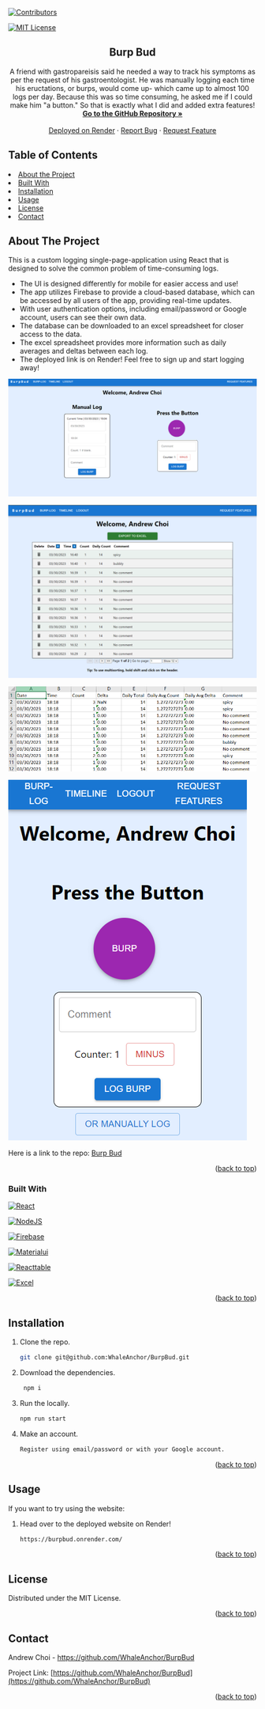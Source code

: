 <div id="top"></div>

[![Contributors][contributors-shield]][contributors-url]

[![MIT License][license-shield]][license-url]

<div>
<h2 align="center">Burp Bud</h2>
<p align="center">
    A friend with gastropareisis said he needed a way to track his symptoms as per the request of his gastroentologist. 
    He was manually logging each time his eructations, or burps, would come up- which came up to almost 100 logs per day.
    Because this was so time consuming, he asked me if I could make him "a button." 
    So that is exactly what I did and added extra features!
    <br />
    <a href="https://github.com/WhaleAnchor/BurpBud"><strong> Go to the GitHub Repository »</strong></a>
    <br />
    <br />
    <a href="https://burpbud.onrender.com/">Deployed on Render</a>
    ·
    <a href="https://github.com/WhaleAnchor/BurpBud/issues">Report Bug</a>
    ·
    <a href="https://github.com/WhaleAnchor/BurpBud/issues">Request Feature</a>
  </p>
</div>

## Table of Contents

<li><a href="#about-the-project">About the Project</a></li>
<li><a href="#built-with">Built With</a></li>
<li><a href="#installation">Installation</a></li>
<li><a href="#usage">Usage</a></li>
<li><a href="#license">License</a></li>
<li><a href="#contact">Contact</a></li>

## About The Project


This is a custom logging single-page-application using React that is designed to solve the common problem of time-consuming logs. 
* The UI is designed differently for mobile for easier access and use!
* The app utilizes Firebase to provide a cloud-based database, which can be accessed by all users of the app, providing real-time updates.
* With user authentication options, including email/password or Google account, users can see their own data. 
* The database can be downloaded to an excel spreadsheet for closer access to the data.
* The excel spreadsheet provides more information such as daily averages and deltas between each log.
* The deployed link is on Render! Feel free to sign up and start logging away!

![Burp Bud](assets/screenshot1.png "Image of Logging Page") 

![Burp Bud](assets/screenshot4.png "Image of react tables with firebase/firestore data") 

![Burp Bud](assets/excelscreenshot.png "Image of downloaded excel spreadsheet.") 

![Burp Bud](assets/screenshot2.png "Image of logging page in mobile view") 


Here is a link to the repo: <a href="https://github.com/WhaleAnchor/BurpBud">Burp Bud</a>

<p align="right">(<a href="#top">back to top</a>)</p>

### Built With

[![React][react-shield]][react-url]

[![NodeJS][nodejs-shield]][nodejs-url]

[![Firebase][firebase-shield]][firebase-url]

[![Materialui][materialui-shield]][materialui-url]

[![Reacttable][reacttable-shield]][reacttable-url]

[![Excel][excel-shield]][excel-url]

<p align="right">(<a href="#top">back to top</a>)</p>

## Installation

1. Clone the repo.
    ```sh
    git clone git@github.com:WhaleAnchor/BurpBud.git
    ```
2. Download the dependencies.
   ```sh
    npm i
   ```
3. Run the locally.
    ```sh
    npm run start
    ```
4. Make an account.
    ```sh
    Register using email/password or with your Google account.
    ```

<p align="right">(<a href="#top">back to top</a>)</p>

## Usage

If you want to try using the website:

1. Head over to the deployed website on Render!
   ```sh
   https://burpbud.onrender.com/
   ```

<p align="right">(<a href="#top">back to top</a>)</p>

## License

Distributed under the MIT License.

<p align="right">(<a href="#top">back to top</a>)</p>

## Contact

Andrew Choi - https://github.com/WhaleAnchor/BurpBud

Project Link: [https://github.com/WhaleAnchor/BurpBud](https://github.com/WhaleAnchor/BurpBud)

<p align="right">(<a href="#top">back to top</a>)</p>

<!-- Markdown links -->
[contributors-shield]:https://img.shields.io/github/contributors/WhaleAnchor/BurpBud.svg?style=for-the-badge
[contributors-url]:https://github.com/WhaleAnchor/BurpBud/graphs/contributors

[license-shield]:https://img.shields.io/github/license/othneildrew/Best-README-Template.svg?style=for-the-badge
[license-url]:https://github.com/othneildrew/Best-README-Template/blob/master/LICENSE.txt

[react-shield]:https://img.shields.io/badge/React-20232A?style=for-the-badge&logo=react&logoColor=61DAFB
[react-url]:https://react.dev/reference/react

[nodejs-shield]:https://img.shields.io/badge/Node.js-339933?style=for-the-badge&logo=nodedotjs&logoColor=white
[nodejs-url]: https://nodejs.org/en/

[firebase-shield]:https://img.shields.io/badge/firebase-ffca28?style=for-the-badge&logo=firebase&logoColor=black
[firebase-url]:https://firebase.google.com/docs

[materialui-shield]:https://img.shields.io/badge/Material%20UI-007FFF?style=for-the-badge&logo=mui&logoColor=white
[materialui-url]:https://mui.com/material-ui/getting-started/overview/

[reacttable-shield]:https://img.shields.io/badge/react%20table-FF4154?style=for-the-badge&logo=react%20table&logoColor=white
[reacttable-url]:https://react-table-v7.tanstack.com/

[excel-shield]:https://img.shields.io/badge/Microsoft_Excel-217346?style=for-the-badge&logo=microsoft-excel&logoColor=white
[excel-url]:https://www.npmjs.com/package/excel-api


